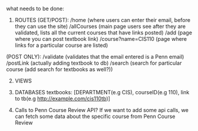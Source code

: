 what needs to be done:

1. ROUTES
(GET/POST):
/home (where users can enter their email, before they can use the site)
/allCourses (main page users see after they are validated, lists all the current courses that have links posted)
/add (page where you can post textbook link)
/course?name=CIS110 (page where links for a particular course are listed)

(POST ONLY): /validate (validates that the email entered is a Penn email) /postLink (actually adding textbook to db) /search (search for particular course (add search for textbooks as well?))

2. VIEWS

3. DATABASES
textbooks:
[DEPARTMENT(e.g CIS), courseID(e.g 110), link to tb(e.g http://example.com/cis110tb)]

4. Calls to Penn Course Review API?
If we want to add some api calls, we can fetch some data about the specific course from Penn Course Review

